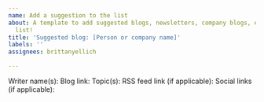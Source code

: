 ```yaml
---
name: Add a suggestion to the list
about: A template to add suggested blogs, newsletters, company blogs, etc. to the
  list!
title: 'Suggested blog: [Person or company name]'
labels: ''
assignees: brittanyellich

---
```


Writer name(s): 
Blog link:
Topic(s): 
RSS feed link (if applicable): 
Social links (if applicable):
